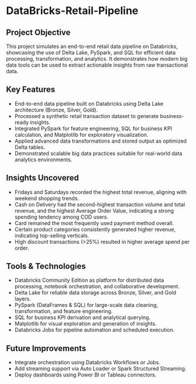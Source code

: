 # DataBricks-Retail-Pipeline

## Project Objective
This project simulates an end-to-end retail data pipeline on Databricks, showcasing the use of Delta Lake, PySpark, and SQL for efficient data processing, transformation, and analytics. It demonstrates how modern big data tools can be used to extract actionable insights from raw transactional data.

## Key Features
- End-to-end data pipeline built on Databricks using Delta Lake architecture (Bronze, Silver, Gold).
- Processed a synthetic retail transaction dataset to generate business-ready insights.
- Integrated PySpark for feature engineering, SQL for business KPI calculation, and Matplotlib for exploratory visualization.
- Applied advanced data transformations and stored output as optimized Delta tables.
- Demonstrated scalable big data practices suitable for real-world data analytics environments.

## Insights Uncovered
- Fridays and Saturdays recorded the highest total revenue, aligning with weekend shopping trends.
- Cash on Delivery had the second-highest transaction volume and total revenue, and the highest Average Order Value, indicating a strong spending tendency among COD users.
- Card remained the most frequently used payment method overall.
- Certain product categories consistently generated higher revenue, indicating top-selling verticals.
- High discount transactions (>25%) resulted in higher average spend per order.

## Tools & Technologies
- Databricks Community Edition as platform for distributed data processing, notebook orchestration, and collaborative development.
- Delta Lake for reliable data storage across Bronze, Silver, and Gold layers.
- PySpark (DataFrames & SQL) for large-scale data cleaning, transformation, and feature engineering.
- SQL for business KPI derivation and analytical querying.
- Matplotlib for visual exploration and generation of insights.
- Databricks Jobs for pipeline automation and scheduled execution.

## Future Improvements
- Integrate orchestration using Databricks Workflows or Jobs.
- Add streaming support via Auto Loader or Spark Structured Streaming.
- Deploy dashboards using Power BI or Tableau connectors.

